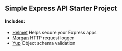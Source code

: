 ## Simple Express API Starter Project

#### Includes:
- [Helmet](https://github.com/helmetjs/helmet)
Helps secure your Express apps
- [Morgan](https://github.com/expressjs/morgan)
HTTP request logger
- [Yup](https://github.com/jquense/yup)
Object schema validation

